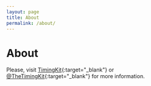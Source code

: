 ```yaml
---
layout: page
title: About
permalink: /about/
---
```


# About

Please, visit [TimingKit](https://timingkit.tk/info){:target="_blank"} or [@TheTimingKit](https://twitter.com/thetimingkit){:target="_blank"} for more information.